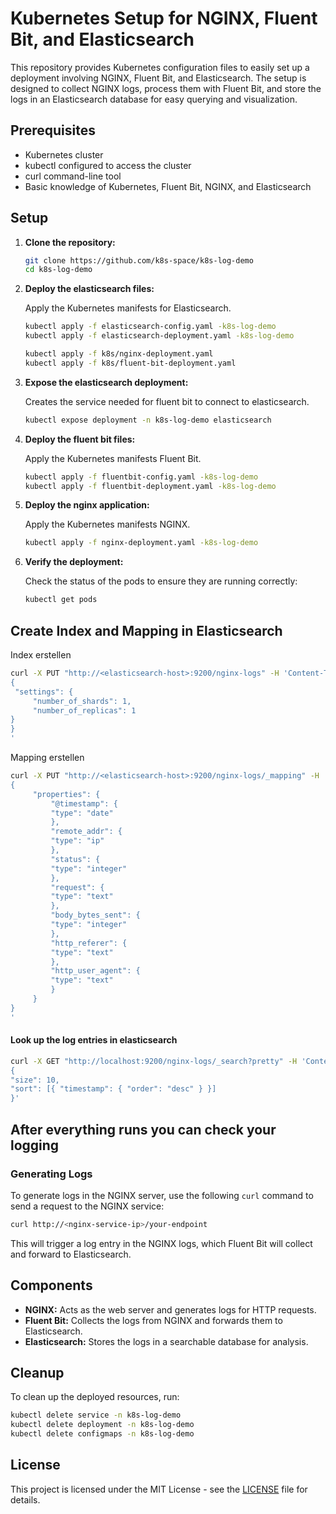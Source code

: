 
# Kubernetes Setup for NGINX, Fluent Bit, and Elasticsearch

This repository provides Kubernetes configuration files to easily set up a deployment involving NGINX, Fluent Bit, and Elasticsearch. The setup is designed to collect NGINX logs, process them with Fluent Bit, and store the logs in an Elasticsearch database for easy querying and visualization.

## Prerequisites

- Kubernetes cluster
- kubectl configured to access the cluster
- curl command-line tool
- Basic knowledge of Kubernetes, Fluent Bit, NGINX, and Elasticsearch

## Setup

1. **Clone the repository:**

   ```bash
   git clone https://github.com/k8s-space/k8s-log-demo
   cd k8s-log-demo
   ```

2. **Deploy the elasticsearch files:**

   Apply the Kubernetes manifests for Elasticsearch.

   ```bash
   kubectl apply -f elasticsearch-config.yaml -k8s-log-demo
   kubectl apply -f elasticsearch-deployment.yaml -k8s-log-demo
   
   kubectl apply -f k8s/nginx-deployment.yaml
   kubectl apply -f k8s/fluent-bit-deployment.yaml
   ```

3. **Expose the elasticsearch deployment:**

   Creates the service needed for fluent bit to connect to elasticsearch.
   
   ```bash
   kubectl expose deployment -n k8s-log-demo elasticsearch
   ```

4. **Deploy the fluent bit files:**

   Apply the Kubernetes manifests Fluent Bit.
   
   ```bash
   kubectl apply -f fluentbit-config.yaml -k8s-log-demo
   kubectl apply -f fluentbit-deployment.yaml -k8s-log-demo
   ```

4. **Deploy the nginx application:**

   Apply the Kubernetes manifests NGINX.
   
   ```bash
   kubectl apply -f nginx-deployment.yaml -k8s-log-demo
   ```
   
5. **Verify the deployment:**

   Check the status of the pods to ensure they are running correctly:

   ```bash
   kubectl get pods
   ```
   
## Create Index and Mapping in Elasticsearch

   Index erstellen
    
   ```bash
   curl -X PUT "http://<elasticsearch-host>:9200/nginx-logs" -H 'Content-Type: application/json' -d'
   {
    "settings": {
        "number_of_shards": 1,
        "number_of_replicas": 1
   }
   }
   '
   ```

   Mapping erstellen
    
   ```bash
   curl -X PUT "http://<elasticsearch-host>:9200/nginx-logs/_mapping" -H 'Content-Type: application/json' -d'
   {
        "properties": {
            "@timestamp": {
            "type": "date"
            },
            "remote_addr": {
            "type": "ip"
            },
            "status": {
            "type": "integer"
            },
            "request": {
            "type": "text"
            },
            "body_bytes_sent": {
            "type": "integer"
            },
            "http_referer": {
            "type": "text"
            },
            "http_user_agent": {
            "type": "text"
            }
        }
   }
   '
   ```
    
#### Look up the log entries in elasticsearch
   ```bash
   curl -X GET "http://localhost:9200/nginx-logs/_search?pretty" -H 'Content-Type: application/json' -d '
   {
   "size": 10,
   "sort": [{ "timestamp": { "order": "desc" } }]
   }'
   ```

## After everything runs you can check your logging

### Generating Logs

To generate logs in the NGINX server, use the following `curl` command to send a request to the NGINX service:

   ```bash
   curl http://<nginx-service-ip>/your-endpoint
   ```

This will trigger a log entry in the NGINX logs, which Fluent Bit will collect and forward to Elasticsearch.


## Components

- **NGINX:** Acts as the web server and generates logs for HTTP requests.
- **Fluent Bit:** Collects the logs from NGINX and forwards them to Elasticsearch.
- **Elasticsearch:** Stores the logs in a searchable database for analysis.


## Cleanup

To clean up the deployed resources, run:

   ```bash
   kubectl delete service -n k8s-log-demo
   kubectl delete deployment -n k8s-log-demo
   kubectl delete configmaps -n k8s-log-demo
   ```

## License

This project is licensed under the MIT License - see the [LICENSE](LICENSE) file for details.

